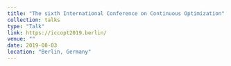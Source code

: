 ```yaml
---
title: "The sixth International Conference on Continuous Optimization"
collection: talks
type: "Talk"
link: https://iccopt2019.berlin/
venue: ""
date: 2019-08-03
location: "Berlin, Germany"
---
```


